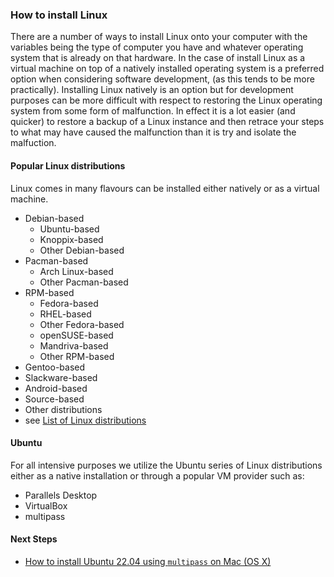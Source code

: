 ### How to install Linux 
There are a number of ways to install Linux onto your computer with the variables being the type of computer you have and whatever operating system that is already on that hardware. In the case of install Linux as a virtual machine on top of a natively installed operating system is a preferred option when considering software development, (as this tends to be more practically). Installing Linux natively is an option but for development purposes can be more difficult with respect to restoring the Linux operating system from some form of malfunction. In effect it is a lot easier (and quicker) to restore a backup of a Linux instance and then retrace your steps to what may have caused the malfunction than it is try and isolate the malfuction. 
#### Popular Linux distributions
Linux comes in many flavours can be installed either natively or as a virtual machine. 
- Debian-based
    - Ubuntu-based
    - Knoppix-based
    - Other Debian-based
- Pacman-based
    - Arch Linux-based
    - Other Pacman-based
- RPM-based
    - Fedora-based
    - RHEL-based
    - Other Fedora-based
    - openSUSE-based
    - Mandriva-based
    - Other RPM-based
- Gentoo-based
- Slackware-based
- Android-based
- Source-based
- Other distributions
- see [List of Linux distributions](https://en.wikipedia.org/wiki/List_of_Linux_distributions)
#### Ubuntu
For all intensive purposes we utilize the Ubuntu series of Linux distributions either as a native installation or through a popular VM provider such as:
- Parallels Desktop
- VirtualBox
- multipass
#### Next Steps
- [How to install Ubuntu 22.04 using `multipass` on Mac (OS X)](https://github.com/perriera/for_interfaces/blob/main/vm/multipass/mac/INSTALL.md)